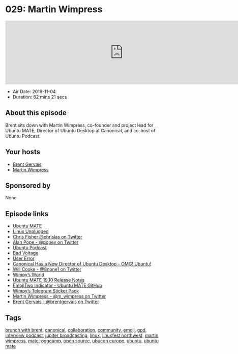 # 029: Martin Wimpress

<iframe src="https://player.fireside.fm/v2/WTrMvATU+ahDj0Nq3?theme=dark" width="740" height="200" frameborder="0" scrolling="no"></iframe>

* Air Date: 2019-11-04
* Duration: 62 mins 21 secs

## About this episode

Brent sits down with Martin Wimpress, co-founder and project lead for Ubuntu MATE, Director of Ubuntu Desktop at Canonical, and co-host of Ubuntu Podcast.

## Your hosts
* [Brent Gervais](https://extras.show//hosts/brent)
* [Martin Wimpress](https://extras.show//guests/martinwimpress)

## Sponsored by

None



## Episode links

  * [Ubuntu MATE](https://ubuntu-mate.org/ "Ubuntu MATE")
  * [Linux Unplugged](https://linuxunplugged.com/ "Linux Unplugged")
  * [Chris Fisher @chrislas on Twitter](https://twitter.com/chrislas "Chris Fisher @chrislas on Twitter")
  * [Alan Pope - @popey on Twitter](https://twitter.com/popey "Alan Pope - @popey on Twitter")
  * [Ubuntu Podcast](https://ubuntupodcast.org/ "Ubuntu Podcast")
  * [Bad Voltage](https://www.badvoltage.org/ "Bad Voltage")
  * [User Error](https://error.show/ "User Error")
  * [Canonical Has a New Director of Ubuntu Desktop - OMG! Ubuntu!](https://www.omgubuntu.co.uk/2019/10/canonical-has-a-new-ubuntu-desktop-director "Canonical Has a New Director of Ubuntu Desktop - OMG! Ubuntu!")
  * [Will Cooke - @8none1 on Twitter](https://twitter.com/8none1 "Will Cooke - @8none1 on Twitter")
  * [Wimpy’s World](https://wimpysworld.com/ "Wimpy’s World")
  * [Ubuntu MATE 19.10 Release Notes](https://ubuntu-mate.org/blog/ubuntu-mate-19-10-eoan-ermine-release/ "Ubuntu MATE 19.10 Release Notes")
  * [EmojiTwo Indicator - Ubuntu MATE GitHub](https://github.com/ubuntu-mate/indicator-emojitwo "EmojiTwo Indicator - Ubuntu MATE GitHub")
  * [Wimpy’s Telegram Sticker Pack](https://t.me/addstickers/Wimpress "Wimpy’s Telegram Sticker Pack")
  * [Martin Wimpress - @m_wimpress on Twitter](https://twitter.com/m_wimpress "Martin Wimpress - @m_wimpress on Twitter")
  * [Brent Gervais - @brentgervais on Twitter](https://twitter.com/brentgervais "Brent Gervais - @brentgervais on Twitter")



## Tags

[brunch with brent](https://extras.show//tags/brunch%20with%20brent), [canonical](https://extras.show//tags/canonical), [collaboration](https://extras.show//tags/collaboration), [community](https://extras.show//tags/community), [emoji](https://extras.show//tags/emoji), [gpd](https://extras.show//tags/gpd), [interview podcast](https://extras.show//tags/interview%20podcast), [jupiter broadcasting](https://extras.show//tags/jupiter%20broadcasting), [linux](https://extras.show//tags/linux), [linuxfest northwest](https://extras.show//tags/linuxfest%20northwest), [martin wimpress](https://extras.show//tags/martin%20wimpress), [mate](https://extras.show//tags/mate), [oggcamp](https://extras.show//tags/oggcamp), [open source](https://extras.show//tags/open%20source), [ubucon europe](https://extras.show//tags/ubucon%20europe), [ubuntu](https://extras.show//tags/ubuntu), [ubuntu mate](https://extras.show//tags/ubuntu%20mate)